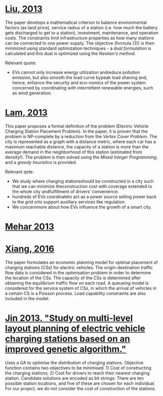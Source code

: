 # [Liu, 2013](https://ieeexplore.ieee.org/stamp/stamp.jsp?tp=&arnumber=6362255)

The paper develops a mathematical criterion to balance environmental factors (as land price), service radius of a station (i.e. how much the battery gets discharged to get to a station), investment, maintenance, and operation costs. The constraints limit infrastructure properties as how many stations can be connected to one power supply. The objective (formula (3)) is then minimized using standard optimization techniques - a *dual formulation* is calculated and this dual is optimized using the *Newton's method*.

Relevant quote:
* EVs cannot only increase energy utilization andreduce pollution emission, but also smooth the load curve bypeak load shaving and, hence, enhance the security and eco-nomics of the power system concerned by coordinating with intermittent renewable energies, such as wind generation.

# [Lam, 2013](https://ieeexplore.ieee.org/stamp/stamp.jsp?tp=&arnumber=6688009)

This paper proposes a formal definition of the problem (Electric Vehicle Charging Station Placement Problem). In the paper, it is proven that the problem is NP-complete by a reduction from the *Vertex Cover Problem*. The city is represented as a graph with a distance metric, where each car has a maximum reachable distance, the capacity of a station is more than the average demand in the neighborhood of this station (estimated from density!). The problem is then solved using the *Mixed Integer Programming*, and a *greedy heuristics* is provided.

Relevant qote:
* We  study  where  charging  stationsshould be constructed in a city such that we can minimize theconstruction cost with coverage extended to the whole city andfulfillment of drivers’ convenience.
* hundreds of EVs coordinateto  act  as  a  power  source  selling  power  back  to  the  grid  orto  support  auxiliary  services  like  regulation.
* We concernmore about how EVs influence the growth of a smart city.

# [Mehar 2013](https://ieeexplore.ieee.org/stamp/stamp.jsp?tp=&arnumber=6654565)

# [Xiang, 2016](https://www.sciencedirect.com/science/article/pii/S0306261916307966)
The paper formulates an economic planning model for optimal placement of charging stations (CSs) for electric vehicles. The origin-destination traffic flow data is considered in the optimisation problem in order to determine the location of the CSs. The capacity of the CSs is determined after obtaining the equilibrium traffic flow on each road. A queueing model is considered for the service system of CSs, in which the arrival of vehicles in a certain CS is a Poisson process. Load capability constraints are also included in the model.

# [Jin 2013. "Study on multi-level layout planning of electric vehicle charging stations based on an improved genetic algorithm."](http://www.ijsgce.com/uploadfile/2012/1019/20121019062223975.pdf)

Uses a GA to optimise the distribution of charging stations. Objective function contains two objectives to be minimised: 1) Cost of constructing the charging stations; 2) Cost for drivers to reach their nearest charging station. Candidate solutions are encoded as bit strings: There are ten possible station locations, and five of these are chosen for each individual. For our project, we do not consider the cost of construction of the stations.
